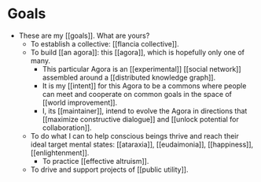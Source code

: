 # Goals

- These are my [[goals]]. What are yours?
  - To establish a collective: [[flancia collective]].
  - To build [[an agora]]: this [[agora]], which is hopefully only one of many.
      - This particular Agora is an [[experimental]] [[social network]] assembled around a [[distributed knowledge graph]].
      - It is my [[intent]] for this Agora to be a commons where people can meet and cooperate on common goals in the space of [[world improvement]].
      - I, its [[maintainer]], intend to evolve the Agora in directions that [[maximize constructive dialogue]] and [[unlock potential for collaboration]].
  - To do what I can to help conscious beings thrive and reach their ideal target mental states: [[ataraxia]], [[eudaimonia]], [[happiness]], [[enlightenment]].
    - To practice [[effective altruism]].
  - To drive and support projects of [[public utility]].
